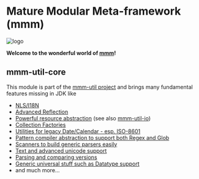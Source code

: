 # Mature Modular Meta-framework (mmm)

![logo](https://raw.github.com/m-m-m/mmm/master/src/site/resources/images/logo.png)

**Welcome to the wonderful world of [mmm](http://m-m-m.sourceforge.net/index.html)!**

## mmm-util-core

This module is part of the [mmm-util project](../) and brings many fundamental features missing in JDK like 
* [NLS/I18N](http://m-m-m.github.io/maven/apidocs/net/sf/mmm/util/nls/api/package-summary.html#package.description)
* [Advanced Reflection](http://m-m-m.github.io/maven/apidocs/net/sf/mmm/util/reflect/api/package-summary.html#package.description)
* [Powerful resource abstraction](http://m-m-m.github.io/maven/apidocs/net/sf/mmm/util/resource/api/package-summary.html#package.description) (see also [mmm-util-io](../mmm-util-io))
* [Collection Factories](http://m-m-m.github.io/maven/apidocs/net/sf/mmm/util/collection/api/package-summary.html#package.description)
* [Utilities for legacy Date/Calendar - esp. ISO-8601](http://m-m-m.github.io/maven/apidocs/net/sf/mmm/util/date/api/package-summary.html#package.description)
* [Pattern compiler abstraction to support both Regex and Glob](http://m-m-m.github.io/maven/apidocs/net/sf/mmm/util/pattern/api/package-summary.html#package.description)
* [Scanners to build generic parsers easily](http://m-m-m.github.io/maven/apidocs/net/sf/mmm/util/scanner/api/package-summary.html#package.description)
* [Text and advanced unicode support](http://m-m-m.github.io/maven/apidocs/net/sf/mmm/util/text/api/package-summary.html#package.description)
* [Parsing and comparing versions](http://m-m-m.github.io/maven/apidocs/net/sf/mmm/util/version/api/package-summary.html#package.description)
* [Generic universal stuff such as Datatype support](http://m-m-m.github.io/maven/apidocs/net/sf/mmm/util/lang/api/package-summary.html#package.description)
* and much more...
